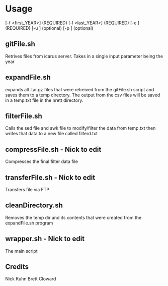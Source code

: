 # Usage
[-f <first_YEAR>] (REQUIRED) [-l <last_YEAR>] (REQUIRED)
[-e <email>] (REQUIRED) [-u <user>] (optional) [-p <passwd>] (optional)

## gitFile.sh
Retrives files from icarus server. Takes in a single input parameter being the year

## expandFile.sh
expands all .tar.gz files that were retreived from the gitFile.sh script and saves them to a temp directory. The output from the csv files will be saved in a temp.txt file in the nrett directory. 

## filterFile.sh
Calls the sed file and awk file to modify/filter the data from temp.txt then writes that data to a new file called filterd.txt

## compressFile.sh - Nick to edit
Compresses the final filter data file

## transferFile.sh - Nick to edit
Transfers file via FTP

## cleanDirectory.sh
Removes the temp dir and its contents that were created from the expandFile.sh program

## wrapper.sh - Nick to edit
The main script

## Credits

Nick Kuhn
Brett Cloward
